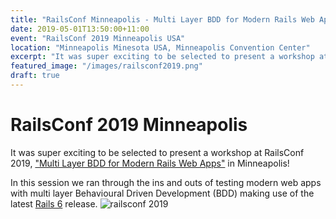 ```yaml
---
title: "RailsConf Minneapolis - Multi Layer BDD for Modern Rails Web Apps"
date: 2019-05-01T13:50:00+11:00
event: "RailsConf 2019 Minneapolis USA"
location: "Minneapolis Minesota USA, Minneapolis Convention Center"
excerpt: "It was super exciting to be selected to present a workshop at RailsConf 2019"
featured_image: "/images/railsconf2019.png"
draft: true
---
```


# RailsConf 2019 Minneapolis

It was super exciting to be selected to present a workshop at RailsConf 2019,
["Multi Layer BDD for Modern Rails Web
Apps"](https://railsconf.com/2019/schedule#wednesday) in Minneapolis!

In this session we ran through the ins and outs of testing modern web apps with
multi layer Behavioural Driven Development (BDD) making use of the latest
[Rails 6](https://edgeguides.rubyonrails.org/6_0_release_notes.html) release.
![railsconf 2019](/images/railsconf2019.png)
